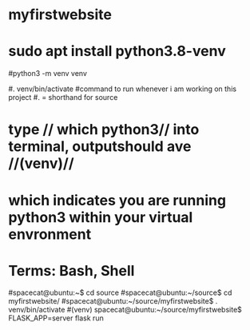 # myfirstwebsite


# sudo apt install python3.8-venv
#python3 -m venv venv

#. venv/bin/activate #command to run whenever i am working on this project
#. = shorthand for source
# type // which python3// into terminal, outputshould ave //(venv)//
# which indicates you are running python3 within your virtual envronment
# Terms: Bash, Shell

#spacecat@ubuntu:~$ cd source
#spacecat@ubuntu:~/source$ cd myfirstwebsite/
#spacecat@ubuntu:~/source/myfirstwebsite$ . venv/bin/activate
#(venv) spacecat@ubuntu:~/source/myfirstwebsite$ FLASK_APP=server flask run
